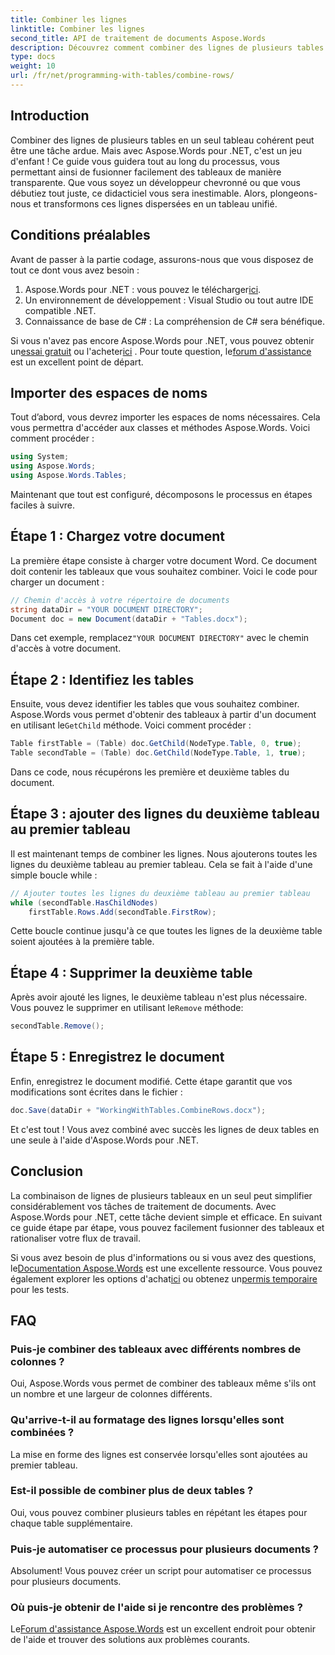 ```yaml
---
title: Combiner les lignes
linktitle: Combiner les lignes
second_title: API de traitement de documents Aspose.Words
description: Découvrez comment combiner des lignes de plusieurs tables en une seule à l'aide d'Aspose.Words for .NET grâce à notre guide étape par étape.
type: docs
weight: 10
url: /fr/net/programming-with-tables/combine-rows/
---
```

## Introduction

Combiner des lignes de plusieurs tables en un seul tableau cohérent peut être une tâche ardue. Mais avec Aspose.Words pour .NET, c'est un jeu d'enfant ! Ce guide vous guidera tout au long du processus, vous permettant ainsi de fusionner facilement des tableaux de manière transparente. Que vous soyez un développeur chevronné ou que vous débutiez tout juste, ce didacticiel vous sera inestimable. Alors, plongeons-nous et transformons ces lignes dispersées en un tableau unifié.

## Conditions préalables

Avant de passer à la partie codage, assurons-nous que vous disposez de tout ce dont vous avez besoin :

1.  Aspose.Words pour .NET : vous pouvez le télécharger[ici](https://releases.aspose.com/words/net/).
2. Un environnement de développement : Visual Studio ou tout autre IDE compatible .NET.
3. Connaissance de base de C# : La compréhension de C# sera bénéfique.

 Si vous n'avez pas encore Aspose.Words pour .NET, vous pouvez obtenir un[essai gratuit](https://releases.aspose.com/) ou l'acheter[ici](https://purchase.aspose.com/buy) . Pour toute question, le[forum d'assistance](https://forum.aspose.com/c/words/8) est un excellent point de départ.

## Importer des espaces de noms

Tout d’abord, vous devrez importer les espaces de noms nécessaires. Cela vous permettra d'accéder aux classes et méthodes Aspose.Words. Voici comment procéder :

```csharp
using System;
using Aspose.Words;
using Aspose.Words.Tables;
```

Maintenant que tout est configuré, décomposons le processus en étapes faciles à suivre.

## Étape 1 : Chargez votre document

La première étape consiste à charger votre document Word. Ce document doit contenir les tableaux que vous souhaitez combiner. Voici le code pour charger un document :

```csharp
// Chemin d'accès à votre répertoire de documents
string dataDir = "YOUR DOCUMENT DIRECTORY";
Document doc = new Document(dataDir + "Tables.docx");
```

 Dans cet exemple, remplacez`"YOUR DOCUMENT DIRECTORY"` avec le chemin d'accès à votre document.

## Étape 2 : Identifiez les tables

 Ensuite, vous devez identifier les tables que vous souhaitez combiner. Aspose.Words vous permet d'obtenir des tableaux à partir d'un document en utilisant le`GetChild` méthode. Voici comment procéder :

```csharp
Table firstTable = (Table) doc.GetChild(NodeType.Table, 0, true);
Table secondTable = (Table) doc.GetChild(NodeType.Table, 1, true);
```

Dans ce code, nous récupérons les première et deuxième tables du document.

## Étape 3 : ajouter des lignes du deuxième tableau au premier tableau

Il est maintenant temps de combiner les lignes. Nous ajouterons toutes les lignes du deuxième tableau au premier tableau. Cela se fait à l'aide d'une simple boucle while :

```csharp
// Ajouter toutes les lignes du deuxième tableau au premier tableau
while (secondTable.HasChildNodes)
    firstTable.Rows.Add(secondTable.FirstRow);
```

Cette boucle continue jusqu'à ce que toutes les lignes de la deuxième table soient ajoutées à la première table.

## Étape 4 : Supprimer la deuxième table

 Après avoir ajouté les lignes, le deuxième tableau n'est plus nécessaire. Vous pouvez le supprimer en utilisant le`Remove` méthode:

```csharp
secondTable.Remove();
```

## Étape 5 : Enregistrez le document

Enfin, enregistrez le document modifié. Cette étape garantit que vos modifications sont écrites dans le fichier :

```csharp
doc.Save(dataDir + "WorkingWithTables.CombineRows.docx");
```

Et c'est tout ! Vous avez combiné avec succès les lignes de deux tables en une seule à l'aide d'Aspose.Words pour .NET.

## Conclusion

La combinaison de lignes de plusieurs tableaux en un seul peut simplifier considérablement vos tâches de traitement de documents. Avec Aspose.Words pour .NET, cette tâche devient simple et efficace. En suivant ce guide étape par étape, vous pouvez facilement fusionner des tableaux et rationaliser votre flux de travail.

Si vous avez besoin de plus d'informations ou si vous avez des questions, le[Documentation Aspose.Words](https://reference.aspose.com/words/net/) est une excellente ressource. Vous pouvez également explorer les options d'achat[ici](https://purchase.aspose.com/buy) ou obtenez un[permis temporaire](https://purchase.aspose.com/temporary-license/) pour les tests.

## FAQ

### Puis-je combiner des tableaux avec différents nombres de colonnes ?

Oui, Aspose.Words vous permet de combiner des tableaux même s'ils ont un nombre et une largeur de colonnes différents.

### Qu'arrive-t-il au formatage des lignes lorsqu'elles sont combinées ?

La mise en forme des lignes est conservée lorsqu'elles sont ajoutées au premier tableau.

### Est-il possible de combiner plus de deux tables ?

Oui, vous pouvez combiner plusieurs tables en répétant les étapes pour chaque table supplémentaire.

### Puis-je automatiser ce processus pour plusieurs documents ?

Absolument! Vous pouvez créer un script pour automatiser ce processus pour plusieurs documents.

### Où puis-je obtenir de l'aide si je rencontre des problèmes ?

 Le[Forum d'assistance Aspose.Words](https://forum.aspose.com/c/words/8) est un excellent endroit pour obtenir de l'aide et trouver des solutions aux problèmes courants.